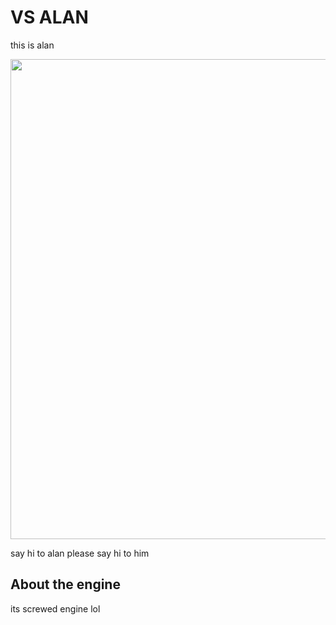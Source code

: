 # VS ALAN
this is alan

<img src="https://imgur.com/8bTDqsq" width="768" height="768">

say hi to alan
please say hi to him

## About the engine
its screwed engine lol
